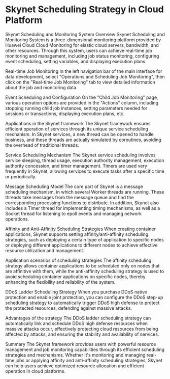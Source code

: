 # Skynet Scheduling Strategy in Cloud Platform
Skynet Scheduling and Monitoring System Overview
Skynet Scheduling and Monitoring System is a three-dimensional monitoring platform provided by Huawei Cloud Cloud Monitoring for elastic cloud servers, bandwidth, and other resources. Through this system, users can achieve real-time job monitoring and management, including job status monitoring, configuring event scheduling, setting variables, and displaying execution plans.

Real-time Job Monitoring
In the left navigation bar of the main interface for data development, select "Operations and Scheduling Job Monitoring", then click on the "Real-time Job Monitoring" tab to view detailed information about the job and monitoring data.

Event Scheduling and Configuration
On the "Child Job Monitoring" page, various operation options are provided in the "Actions" column, including stopping running child job instances, setting parameters needed for sessions or transactions, displaying execution plans, etc.

Applications in the Skynet framework
The Skynet framework ensures efficient operation of services through its unique service scheduling mechanism. In Skynet services, a new thread can be opened to handle business, and these threads are actually simulated by coroutines, avoiding the overhead of traditional threads.

Service Scheduling Mechanism
The Skynet service scheduling involves service sleeping, thread usage, execution authority management, execution authority concession, and timer management. Timers are used very frequently in Skynet, allowing services to execute tasks after a specific time or periodically.

Message Scheduling Model
The core part of Skynet is a message scheduling mechanism, in which several Worker threads are running. These threads take messages from the message queue and find the corresponding processing functions to distribute. In addition, Skynet also includes a Timer thread for implementing timing mechanisms, as well as a Socket thread for listening to epoll events and managing network operations.

Affinity and Anti-Affinity Scheduling Strategies
When creating container applications, Skynet supports setting affinity/anti-affinity scheduling strategies, such as deploying a certain type of application to specific nodes or deploying different applications to different nodes to achieve effective resource utilization and management.

Application scenarios of scheduling strategies
The affinity scheduling strategy allows container applications to be scheduled only on nodes that are affinitive with them, while the anti-affinity scheduling strategy is used to avoid scheduling container applications on specific nodes, thereby enhancing the flexibility and reliability of the system.

DDoS Ladder Scheduling Strategy
When you purchase DDoS native protection and enable joint protection, you can configure the DDoS step-up scheduling strategy to automatically trigger DDoS high defense to protect the protected resources, defending against massive attacks.

Advantages of the strategy
The DDoS ladder scheduling strategy can automatically link and schedule DDoS high defense resources when massive attacks occur, effectively protecting cloud resources from being affected by attacks, and ensuring the stability and availability of services.

Summary
The Skynet framework provides users with powerful resource management and job monitoring capabilities through its efficient scheduling strategies and mechanisms. Whether it's monitoring and managing real-time jobs or applying affinity and anti-affinity scheduling strategies, Skynet can help users achieve optimized resource allocation and efficient operation in cloud platforms.

